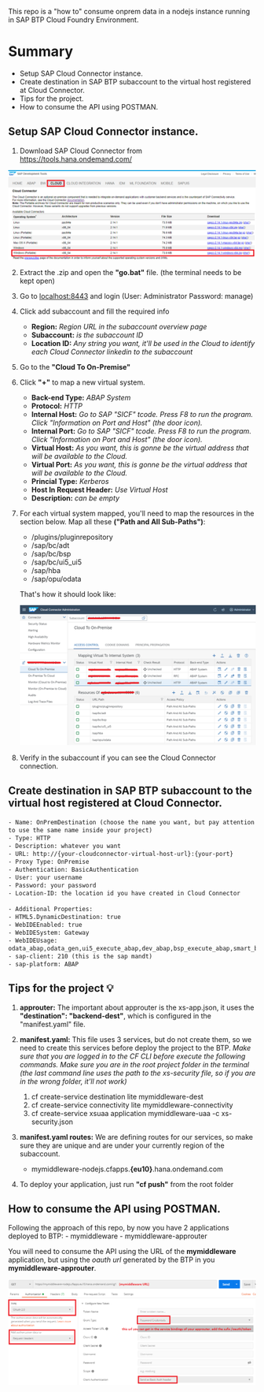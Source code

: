 This repo is a "how to" consume onprem data in a nodejs instance running in SAP BTP Cloud Foundry Environment.

# Summary
- Setup SAP Cloud Connector instance.
- Create destination in SAP BTP subaccount to the virtual host registered at Cloud Connector.
- Tips for the project.
- How to consume the API using POSTMAN.

## Setup SAP Cloud Connector instance.
1. Download SAP Cloud Connector from https://tools.hana.ondemand.com/

![Cloud Connector Download.](/readme_images/cc-download.png "Cloud Connector Download.")

2. Extract the .zip and open the **"go.bat"** file. (the terminal needs to be kept open)
3. Go to [localhost:8443](http://localhost:8483) and login (User: Administrator Password: manage)
4. Click add subaccount and fill the required info
    - **Region:** *Region URL in the subaccount overview page*
    - **Subaccount:** *is the subaccount ID*
    - **Location ID:** *Any string you want, it'll be used in the Cloud to identify each Cloud Connector linkedin to the subaccount*
5. Go to the **"Cloud To On-Premise"**
6. Click **"+"** to map a new virtual system.
    - **Back-end Type:** *ABAP System*
    - **Protocol:** *HTTP*
    - **Internal Host:** *Go to SAP "SICF" tcode. Press F8 to run the program. Click "Information on Port and Host" (the door icon).*
    - **Internal Port:** *Go to SAP "SICF" tcode. Press F8 to run the program. Click "Information on Port and Host" (the door icon).*
    - **Virtual Host:** *As you want, this is gonne be the virtual address that will be available to the Cloud.*
    - **Virtual Port:** *As you want, this is gonne be the virtual address that will be available to the Cloud.*
    - **Princial Type:** *Kerberos*
    - **Host In Request Header:** *Use Virtual Host*
    - **Description:** *can be empty*
7. For each virtual system mapped, you'll need to map the resources in the section below. Map all these **("Path and All Sub-Paths")**:
    - /plugins/pluginrepository	
    - /sap/bc/adt	
    - /sap/bc/bsp	
    - /sap/bc/ui5_ui5	
    - /sap/hba	
    - /sap/opu/odata

    That's how it should look like:

    ![Cloud Connector Resources.](/readme_images/cc-resources.png "Cloud Connector Resources.")

8. Verify in the subaccount if you can see the Cloud Connector connection.

## Create destination in SAP BTP subaccount to the virtual host registered at Cloud Connector.
    - Name: OnPremDestination (choose the name you want, but pay attention to use the same name inside your project)
    - Type: HTTP
    - Description: whatever you want
    - URL: http://{your-cloudconnector-virtual-host-url}:{your-port}
    - Proxy Type: OnPremise
    - Authentication: BasicAuthentication
    - User: your username
    - Password: your password
    - Location-ID: the location id you have created in Cloud Connector

    - Additional Properties:
    - HTML5.DynamicDestination: true
    - WebIDEEnabled: true
    - WebIDESystem: Gateway
    - WebIDEUsage: odata_abap,odata_gen,ui5_execute_abap,dev_abap,bsp_execute_abap,smart_business_odata,smart_business_gen
    - sap-client: 210 (this is the sap mandt)
    - sap-platform: ABAP

## Tips for the project 💡
1. **approuter:** The important about approuter is the xs-app.json, it uses the **"destination": "backend-dest"**, which is configured in the "manifest.yaml" file.
2. **manifest.yaml:** This file uses 3 services, but do not create them, so we need to create this services before deploy the project to the BTP.
    _Make sure that you are logged in to the CF CLI before execute the following commands._
    _Make sure you are in the root project folder in the terminal (the last command line uses the path to the xs-security file, so if you are in the wrong folder, it'll not work)_

    1. cf create-service destination lite mymiddleware-dest
    2. cf create-service connectivity lite mymiddleware-connectivity
    3. cf create-service xsuaa application mymiddleware-uaa -c xs-security.json

3. **manifest.yaml routes:** We are defining routes for our services, so make sure they are unique and are under your currently region of the subaccount.
    - mymiddleware-nodejs.cfapps.**{eu10}**.hana.ondemand.com
4. To deploy your application, just run **"cf push"** from the root folder

## How to consume the API using POSTMAN.
Following the approach of this repo, by now you have 2 applications deployed to BTP:
    - mymiddleware 
    - mymiddleware-approuter

You will need to consume the API using the URL of the **mymiddleware** application, but using the *oauth url* generated by the BTP in you **mymiddleware-approuter**.

![Postman authentication.](/readme_images/postman.png "Postman authentication.")